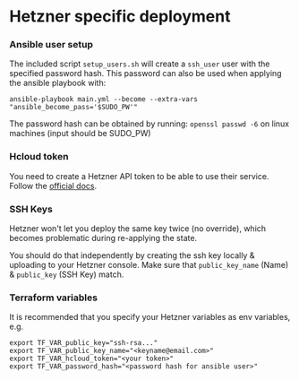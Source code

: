 # Hetzner specific deployment

### Ansible user setup

The included script `setup_users.sh` will create a `ssh_user` user with the specified password hash. This password can also be used when applying the ansible playbook with:

`ansible-playbook main.yml --become --extra-vars "ansible_become_pass='$SUDO_PW'"`

The password hash can be obtained by running:
`openssl passwd -6` on linux machines (input should be SUDO_PW)

### Hcloud token

You need to create a Hetzner API token to be able to use their service. Follow the [official docs](https://docs.hetzner.cloud/).

### SSH Keys
Hetzner won't let you deploy the same key twice (no override), which becomes problematic during re-applying the state.

You should do that independently by creating the ssh key locally & uploading to your Hetzner console. Make sure that `public_key_name` (Name) & `public_key` (SSH Key) match.

### Terraform variables

It is recommended that you specify your Hetzner variables as env variables, e.g.
```
export TF_VAR_public_key="ssh-rsa..."
export TF_VAR_public_key_name="<keyname@email.com>"
export TF_VAR_hcloud_token="<your token>"
export TF_VAR_password_hash="<password hash for ansible user>"
```
